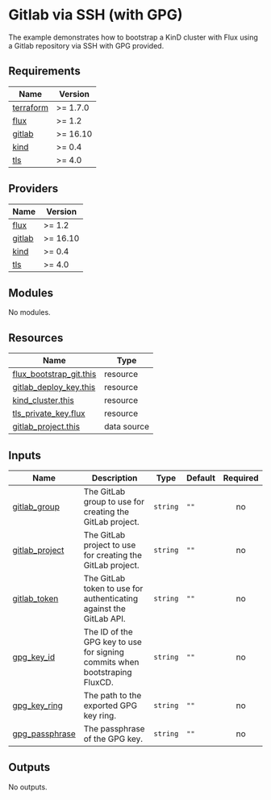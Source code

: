# Gitlab via SSH (with GPG)

The example demonstrates how to bootstrap a KinD cluster with Flux using a Gitlab repository via SSH with GPG provided.

<!-- BEGINNING OF PRE-COMMIT-TERRAFORM DOCS HOOK -->
## Requirements

| Name | Version |
|------|---------|
| <a name="requirement_terraform"></a> [terraform](#requirement\_terraform) | >= 1.7.0 |
| <a name="requirement_flux"></a> [flux](#requirement\_flux) | >= 1.2 |
| <a name="requirement_gitlab"></a> [gitlab](#requirement\_gitlab) | >= 16.10 |
| <a name="requirement_kind"></a> [kind](#requirement\_kind) | >= 0.4 |
| <a name="requirement_tls"></a> [tls](#requirement\_tls) | >= 4.0 |

## Providers

| Name | Version |
|------|---------|
| <a name="provider_flux"></a> [flux](#provider\_flux) | >= 1.2 |
| <a name="provider_gitlab"></a> [gitlab](#provider\_gitlab) | >= 16.10 |
| <a name="provider_kind"></a> [kind](#provider\_kind) | >= 0.4 |
| <a name="provider_tls"></a> [tls](#provider\_tls) | >= 4.0 |

## Modules

No modules.

## Resources

| Name | Type |
|------|------|
| [flux_bootstrap_git.this](https://registry.terraform.io/providers/fluxcd/flux/latest/docs/resources/bootstrap_git) | resource |
| [gitlab_deploy_key.this](https://registry.terraform.io/providers/gitlabhq/gitlab/latest/docs/resources/deploy_key) | resource |
| [kind_cluster.this](https://registry.terraform.io/providers/tehcyx/kind/latest/docs/resources/cluster) | resource |
| [tls_private_key.flux](https://registry.terraform.io/providers/hashicorp/tls/latest/docs/resources/private_key) | resource |
| [gitlab_project.this](https://registry.terraform.io/providers/gitlabhq/gitlab/latest/docs/data-sources/project) | data source |

## Inputs

| Name | Description | Type | Default | Required |
|------|-------------|------|---------|:--------:|
| <a name="input_gitlab_group"></a> [gitlab\_group](#input\_gitlab\_group) | The GitLab group to use for creating the GitLab project. | `string` | `""` | no |
| <a name="input_gitlab_project"></a> [gitlab\_project](#input\_gitlab\_project) | The GitLab project to use for creating the GitLab project. | `string` | `""` | no |
| <a name="input_gitlab_token"></a> [gitlab\_token](#input\_gitlab\_token) | The GitLab token to use for authenticating against the GitLab API. | `string` | `""` | no |
| <a name="input_gpg_key_id"></a> [gpg\_key\_id](#input\_gpg\_key\_id) | The ID of the GPG key to use for signing commits when bootstraping FluxCD. | `string` | `""` | no |
| <a name="input_gpg_key_ring"></a> [gpg\_key\_ring](#input\_gpg\_key\_ring) | The path to the exported GPG key ring. | `string` | `""` | no |
| <a name="input_gpg_passphrase"></a> [gpg\_passphrase](#input\_gpg\_passphrase) | The passphrase of the GPG key. | `string` | `""` | no |

## Outputs

No outputs.
<!-- END OF PRE-COMMIT-TERRAFORM DOCS HOOK -->
